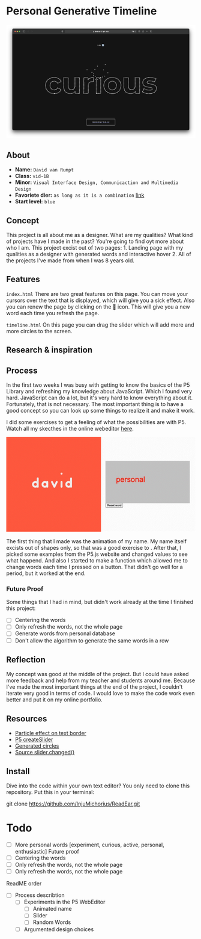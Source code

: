 # Personal Generative Timeline

![alt text](https://github.com/davidvanr21/generative-art/blob/main/readME/curiousIndex.png "Project landing page")


## About
* **Name:** `David van Rumpt`
* **Class:** `vid-1B`
* **Minor:** `Visual Interface Design, Communicaction and Multimedia Design`
* **Favoriete dier:** `as long as it is a combination` [link](https://nl.pinterest.com/Robinhood2000/random-animals/)
* **Start level:** `blue`

## Concept

This project is all about me as a designer. What are my qualities? What kind of projects have I made in the past? You're going to find oyt more about who I am. This project excist out of two pages: 1. Landing page with my qualities as a designer with generated words and interactive hover 2. All of the projects I've made from when I was 8 years old.

## Features

`index.html`
There are two great features on this page. You can move your cursors over the text that is displayed, which will give you a sick effect. Also you can renew the page by clicking on the 🔄 icon. This will give you a new word each time you refresh the page.

`timeline.html`
On this page you can drag the slider which will add more and more circles to the screen.

## Research & inspiration

## Process

In the first two weeks I was busy with getting to know the basics of the P5 Library and refreshing my knowledge about JavaScript. Which I found very hard. JavaScript can do a lot, but it's very hard to know everything about it. Fortunately, that is not necessary. The most important thing is to have a good concept so you can look up some things to realize it and make it work.

I did some exercises to get a feeling of what the possibilities are with P5. Watch all my skecthes in the online webeditor [here](https://editor.p5js.org/davidvanr21/sketches).

![alt text](https://github.com/davidvanr21/generative-art/blob/main/readME/procesGif1.gif "Project landing page")

The first thing that I made was the animation of my name. My name itself excists out of shapes only, so that was a good exercise to . After that, I picked some examples from the P5.js website and changed values to see what happend. And also I started to make a function which allowed me to change words each time I pressed on a button. That didn't go well for a period, but it worked at the end.


### Future Proof

Some things that I had in mind, but didn't work already at the time I finished this project:
- [ ] Centering the words
- [ ] Only refresh the words, not the whole page
- [ ] Generate words from personal database
- [ ] Don't allow the algorithm to generate the same words in a row

## Reflection

My concept was good at the middle of the project. But I could have asked more feedback and help from my teacher and students around me. Because I've made the most important things at the end of the project, I couldn't iterate very good in terms of code. I would love to make the code work even better and put it on my online portfolio.

## Resources

* [Particle effect on text border](https://www.youtube.com/watch?v=4hA7G3gup-4)
* [P5 createSlider](https://p5js.org/reference/#/p5/createSlider)
* [Generated circles](https://www.youtube.com/watch?v=XATr_jdh-44)
* [Source slider.changed()](https://editor.p5js.org/SjorsWijsman/sketches/XlxxDBT8G)

## Install

Dive into the code within your own text editor? You only need to clone this repository. Put this in your terminal:

git clone https://github.com/InjuMichorius/ReadEar.git

# Todo
- [ ] More personal words [experiment, curious, active, personal, enthusiastic]
Future proof
- [ ] Centering the words
- [ ] Only refresh the words, not the whole page
- [ ] Only refresh the words, not the whole page

ReadME order
- [ ] Process describtion
    - [ ] Experiments in the P5 WebEditor
        - [ ] Animated name
        - [ ] Slider
        - [ ] Random Words
    - [ ] Argumented design choices
